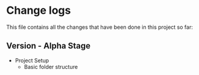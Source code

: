 # Change logs
This file contains all the changes that have been done in this project so far:

## Version - Alpha Stage
- Project Setup
  - Basic folder structure



